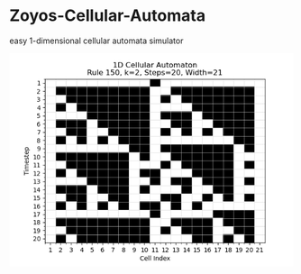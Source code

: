 # Zoyos-Cellular-Automata
easy 1-dimensional cellular automata simulator

![image](https://github.com/MrZoyo/Zoyos-Cellular-Automata/blob/main/myplot.png)
